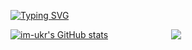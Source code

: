 [![Typing SVG](https://readme-typing-svg.herokuapp.com?color=0891b2&size=34&multiline=true&width=1000&lines=im-ukr+++++++++++++++++++%7C%E2%88%86%E2%9E%B6%7C)](https://git.io/typing-svg)


<div style="display: flex; gap: 10px;">
  <a href="https://github.com/im-ukr" style="flex: 1;">
    <img src="https://github-readme-stats.vercel.app/api?username=im-ukr&show_icons=true&hide=&count_private=true&title_color=0891b2&text_color=ffffff&icon_color=0891b2&bg_color=1c1917&hide_border=true&show_icons=true" alt="im-ukr's GitHub stats" style="max-width: 400px; height: auto;" />
  </a>
  <a href="https://github.com/im-ukr" style="flex: 1;">
    <img src="https://github-readme-streak-stats.herokuapp.com/?user=im-ukr&stroke=ffffff&background=1c1917&ring=0891b2&fire=0891b2&currStreakNum=ffffff&currStreakLabel=0891b2&sideNums=ffffff&sideLabels=ffffff&dates=ffffff&hide_border=true" style="max-width: 450px; height: auto;" />
  </a>
</div>


